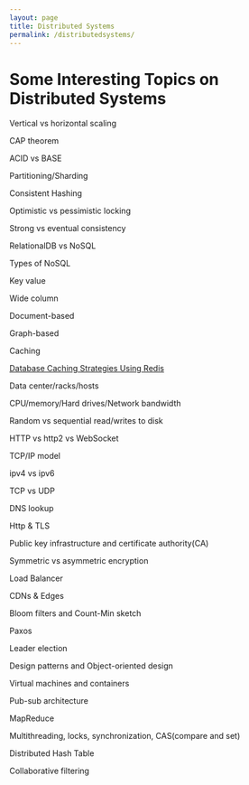 ```yaml
---
layout: page
title: Distributed Systems
permalink: /distributedsystems/
---
```


# Some Interesting Topics on Distributed Systems
Vertical vs horizontal scaling

CAP theorem

ACID vs BASE

Partitioning/Sharding

Consistent Hashing

Optimistic vs pessimistic locking

Strong vs eventual consistency

RelationalDB vs NoSQL

Types of NoSQL

Key value

Wide column

Document-based

Graph-based

Caching

[Database Caching Strategies Using Redis](https://d0.awsstatic.com/whitepapers/Database/database-caching-strategies-using-redis.pdf)

Data center/racks/hosts

CPU/memory/Hard drives/Network bandwidth

Random vs sequential read/writes to disk

HTTP vs http2 vs WebSocket

TCP/IP model

ipv4 vs ipv6

TCP vs UDP

DNS lookup

Http & TLS

Public key infrastructure and certificate authority(CA)

Symmetric vs asymmetric encryption

Load Balancer

CDNs & Edges

Bloom filters and Count-Min sketch

Paxos

Leader election

Design patterns and Object-oriented design

Virtual machines and containers

Pub-sub architecture

MapReduce

Multithreading, locks, synchronization, CAS(compare and set)

Distributed Hash Table

Collaborative filtering
